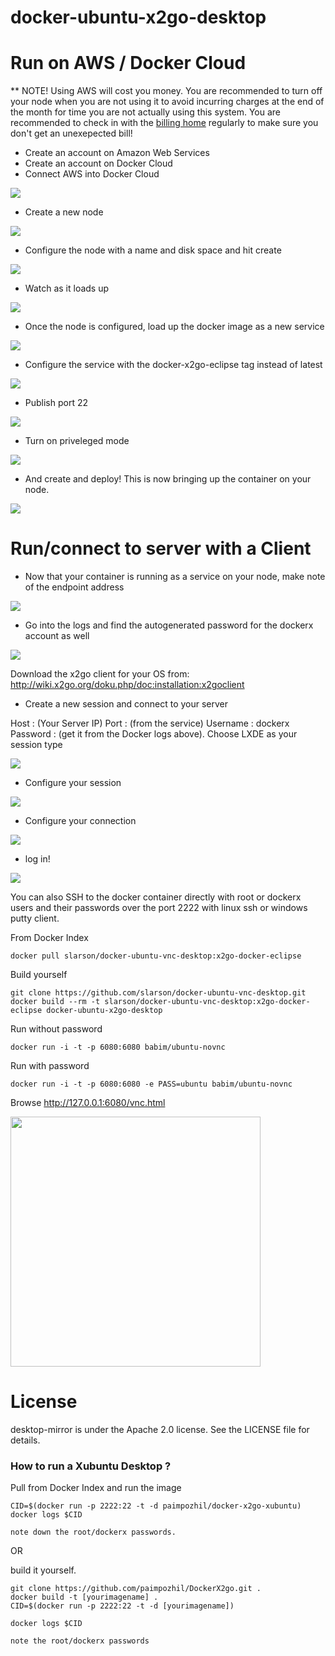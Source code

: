 docker-ubuntu-x2go-desktop
=========================

# Run on AWS / Docker Cloud

** NOTE! Using AWS will cost you money.  You are recommended to turn off your node when you are not using it to avoid incurring charges at the end of the month for time you are not actually using this system.  You are recommended to check in with the [billing home](https://console.aws.amazon.com/billing/home?#/) regularly to make sure you don't get an unexepected bill!

* Create an account on Amazon Web Services
* Create an account on Docker Cloud
* Connect AWS into Docker Cloud

![](http://i.giphy.com/3o72FeZJo0HhQjpPr2.gif)

* Create a new node
 
![](http://i.giphy.com/26BRMMAJkfv9JR2Qo.gif)

* Configure the node with a name and disk space and hit create

![](http://i.giphy.com/3oEjHEcbHVzZJGMYIE.gif)

* Watch as it loads up

![](http://i.giphy.com/3oEjI3icaQcIhTyo1y.gif)

* Once the node is configured, load up the docker image as a new service

![](http://i.giphy.com/3o72F933gbnE250OM8.gif)

* Configure the service with the docker-x2go-eclipse tag instead of latest

![](http://i.giphy.com/26gJAjEDbvZOV8hZC.gif)

* Publish port 22

![](http://i.giphy.com/3o6ZtaSFnUywNgeH3G.gif)

* Turn on priveleged mode

![](http://i.giphy.com/l0HlKtL7b9Mwm4SuA.gif)

* And create and deploy!  This is now bringing up the container on your node.

![](http://i.giphy.com/3o6ZtcvIzsJ9WIxIgU.gif)



# Run/connect to server with a Client

* Now that your container is running as a service on your node, make note of the endpoint address

![](http://i.giphy.com/3o72F6S2oOh4adglcQ.gif)

* Go into the logs and find the autogenerated password for the dockerx account as well

![](http://i.giphy.com/3oEjI50eTICvsfteuY.gif)

Download the x2go client for your OS from:
http://wiki.x2go.org/doku.php/doc:installation:x2goclient

* Create a new session and connect to your server

Host : (Your Server IP) Port : (from the service) Username : dockerx Password : (get it from the Docker logs above).  Choose LXDE as your session type

![](http://i.giphy.com/3oEjHRosaDnfy9GS3K.gif)

* Configure your session

![](http://i.giphy.com/l46CAtYlhqi5IzYY0.gif)


* Configure your connection

![](http://i.giphy.com/3o6Ztnl4UYZ2K548ec.gif)


* log in!

![](http://i.giphy.com/3o72Fa03JgQeDY5rm8.gif)



You can also SSH to the docker container directly with root or dockerx users and their passwords over the port 2222 with linux ssh or windows putty client.

From Docker Index
```
docker pull slarson/docker-ubuntu-vnc-desktop:x2go-docker-eclipse
```



Build yourself
```
git clone https://github.com/slarson/docker-ubuntu-vnc-desktop.git
docker build --rm -t slarson/docker-ubuntu-vnc-desktop:x2go-docker-eclipse docker-ubuntu-x2go-desktop
```

Run without password
```
docker run -i -t -p 6080:6080 babim/ubuntu-novnc
```
Run with password
```
docker run -i -t -p 6080:6080 -e PASS=ubuntu babim/ubuntu-novnc
```

Browse http://127.0.0.1:6080/vnc.html

<img src="https://raw.github.com/babim/docker-ubuntu-vnc-desktop/master/screenshots/lxde.png" width=400/>

License
==================

desktop-mirror is under the Apache 2.0 license. See the LICENSE file for details.


### How to run a Xubuntu Desktop  ?

Pull from Docker Index and run the image

```
CID=$(docker run -p 2222:22 -t -d paimpozhil/docker-x2go-xubuntu)
docker logs $CID

note down the root/dockerx passwords.
```

OR

build it yourself.

```
git clone https://github.com/paimpozhil/DockerX2go.git .
docker build -t [yourimagename] .
CID=$(docker run -p 2222:22 -t -d [yourimagename])

docker logs $CID

note the root/dockerx passwords
```



